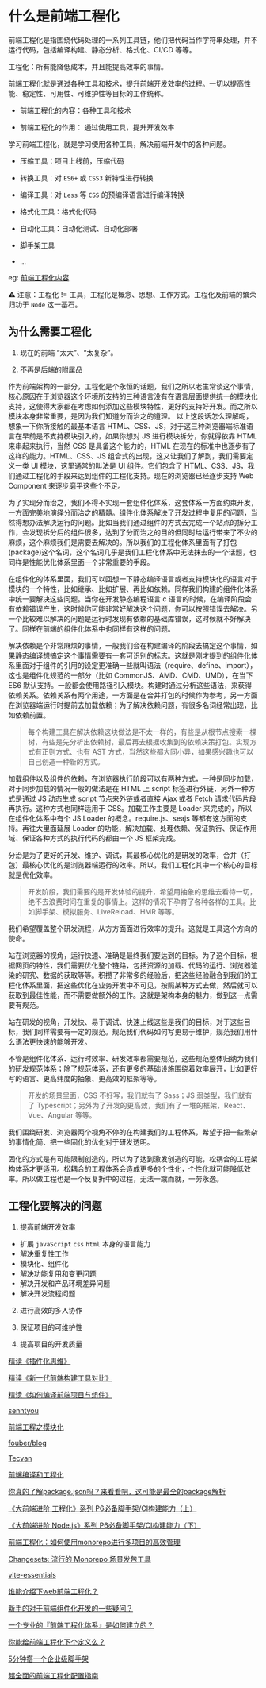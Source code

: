 # 什么是前端工程化

前端工程化是指围绕代码处理的一系列工具链，他们把代码当作字符串处理，并不运行代码，包括编译构建、静态分析、格式化、CI/CD 等等。

工程化：所有能降低成本，并且能提高效率的事情。

前端工程化就是通过各种工具和技术，提升前端开发效率的过程。一切以提高性能、稳定性、可用性、可维护性等目标的工作统称。

- 前端工程化的内容：各种工具和技术

- 前端工程化的作用： 通过使用工具，提升开发效率

学习前端工程化，就是学习使用各种工具，解决前端开发中的各种问题。

- 压缩工具：项目上线前，压缩代码

- 转换工具：对 `ES6+` 或 `CSS3` 新特性进行转换

- 编译工具：对 `Less` 等 `CSS` 的预编译语言进行编译转换

- 格式化工具：格式化代码

- 自动化工具：自动化测试、自动化部署

- 脚手架工具

- ...

eg: [前端工程化内容](../images/FrontEngineerInfo.jpg)

⚠️ 注意：工程化 != 工具，工程化是概念、思想、工作方式。工程化及前端的繁荣归功于 `Node` 这一基石。

## 为什么需要工程化

1. 现在的前端 “太大”、“太复杂”。

2. 不再是后端的附属品

作为前端架构的一部分，工程化是个永恒的话题，我们之所以老生常谈这个事情，核心原因在于浏览器这个环境所支持的三种语言没有在语言层面提供统一的模块化支持，这使得大家都在考虑如何添加这些模块特性，更好的支持好开发。而之所以模块本身非常重要，是因为我们知道分而治之的道理。
以上这段话怎么理解呢，想象一下你所接触的最基本语言 HTML、CSS、JS，对于这三种浏览器端标准语言在早前是不支持模块引入的，如果你想对 JS 进行模块拆分，你就得依靠 HTML 来串起来执行，当然 CSS 是具备这个能力的，HTML 在现在的标准中也逐步有了这样的能力。HTML、CSS、JS 组合式的出现，这又让我们了解到，我们需要定义一类 UI 模块，这里通常的叫法是 UI 组件。它们包含了 HTML、CSS、JS，我们通过工程化的手段来达到组件的工程化支持。现在的浏览器已经逐步支持 Web Component 来逐步磨平这些个不足。

为了实现分而治之，我们不得不实现一套组件化体系，这套体系一方面约束开发，一方面完美地演绎分而治之的精髓。组件化体系解决了开发过程中复用的问题，当然得想办法解决运行的问题。比如当我们通过组件的方式去完成一个站点的拆分工作，会发现拆分后的组件很多，达到了分而治之的目的但同时给运行带来了不少的麻烦，这个麻烦我们是需要去解决的。所以我们的工程化体系里面有了打包(package)这个名词，这个名词几乎是我们工程化体系中无法抹去的一个话题，也同样是性能优化体系里面一个非常重要的手段。

在组件化的体系里面，我们可以回想一下静态编译语言或者支持模块化的语言对于模块的一个特性，比如继承、比如扩展、再比如依赖。同样我们构建的组件化体系中统一要解决这些问题。当你在开发静态编程语言 c 语言的时候，在编译阶段会有依赖错误产生，这时候你可能非常好解决这个问题，你可以按照错误去解决。另一个比较难以解决的问题是运行时发现有依赖的基础库错误，这时候就不好解决了。同样在前端的组件化体系中也同样有这样的问题。

解决依赖是个非常麻烦的事情，一般我们会在构建编译的阶段去搞定这个事情，如果静态编译想搞定这个事情需要有一套可识别的标志。这就是刚才提到的组件化体系里面对于组件的引用的设定更准确一些就叫语法（require、define、import），这也是组件化规范的一部分（比如 CommonJS、AMD、CMD、UMD），在当下 ES6 默认支持。一般都会使用路径引入模块。构建时通过分析这些语法，来获得依赖关系。依赖关系有两个用途，一方面是在合并打包的时候作为参考，另一方面在浏览器端运行时提前去加载依赖；为了解决依赖问题，有很多名词经常出现，比如依赖前置。

> 每个构建工具在解决依赖这块做法是不太一样的，有些是从根节点搜索一棵树，有些是先分析出依赖树，最后再去根据收集到的依赖决策打包。实现方式有正则方式、也有 AST 方式，当然这些都大同小异，如果感兴趣也可以自己创造一种新的方式。

加载组件以及组件的依赖，在浏览器执行阶段可以有两种方式，一种是同步加载，对于同步加载的情况一般的做法是在 HTML 上 script 标签进行外链，另外一种方式是通过 JS 动态生成 script 节点来外链或者直接 Ajax 或者 Fetch 请求代码片段再执行。这种方式也同样适用于 CSS。加载工作主要是 Loader 来完成的，所以在组件化体系中有个 JS Loader 的概念。require.js、seajs 等都有这方面的支持。再往大里面延展 Loader 的功能，解决加载、处理依赖、保证执行、保证作用域、保证各种方式的执行代码的都由一个 JS 框架完成。

分治是为了更好的开发、维护、调试，其最核心优化的是研发的效率，合并（打包）最核心优化的是浏览器端运行的效率。所以，我们工程化其中一个核心的目标就是优化效率。

> 开发阶段，我们需要的是开发体验的提升，希望用抽象的思维去看待一切，绝不去浪费时间在重复的事情上。这样的情况下孕育了各种各样的工具。比如脚手架、模拟服务、LiveReload、HMR 等等。

我们希望覆盖整个研发流程，从方方面面进行效率的提升。这就是工具这个方向的使命。

站在浏览器的视角，运行快速、准确是最终我们要达到的目标。为了这个目标，根据网页的特性，我们需要优化整个链路，包括资源的加载、代码的运行、浏览器渲染的研究、数据的获取等等。积攒了非常多的经验后，把这些经验融合到我们的工程化体系里面，把这些优化在业务开发中不可见，按照某种方式去做，然后就可以获取到最佳性能，而不需要做额外的工作。这就是架构本身的魅力，做到这一点需要有规范。

站在研发的视角，开发快、易于调试、快速上线这些是我们的目标，对于这些目标，我们同样需要有一定的规范。规范我们代码如何写更易于维护，规范我们用什么语法更快速的能够开发。

不管是组件化体系、运行时效率、研发效率都需要规范，这些规范整体归纳为我们的研发规范体系；除了规范体系，还有更多的基础设施围绕着效率展开，比如更好写的语言、更高纬度的抽象、更高效的框架等等。

> 开发的场景里面，CSS 不好写，我们就有了 Sass；JS 弱类型，我们就有了 Typescript；另外为了开发的更高效，我们有了一堆的框架，React、Vue、Angular 等等。

我们围绕研发、浏览器两个视角不停的在构建我们的工程体系，希望于把一些繁杂的事情化简、把一些固化的优化对于研发透明。

固化的方式是有可能限制创造的，所以为了达到激发创造的可能，松耦合的工程架构体系才更适用。松耦合的工程体系会造成更多的个性化，个性化就可能降低效率。所以做工程也是一个反复折中的过程，无法一蹴而就，一劳永逸。

## 工程化要解决的问题

1. 提高前端开发效率

- 扩展 `javaScript` `css` `html` 本身的语言能力
- 解决重复性工作
- 模块化、组件化
- 解决功能复用和变更问题
- 解决开发和产品环境差异问题
- 解决开发流程问题

2. 进行高效的多人协作

3. 保证项目的可维护性

4. 提高项目的开发质量

[精读《插件化思维》](https://github.com/ascoders/weekly/blob/master/%E5%89%8D%E6%B2%BF%E6%8A%80%E6%9C%AF/53.%E7%B2%BE%E8%AF%BB%E3%80%8A%E6%8F%92%E4%BB%B6%E5%8C%96%E6%80%9D%E7%BB%B4%E3%80%8B.md)

[精读《新一代前端构建工具对比》](https://github.com/ascoders/weekly/blob/master/%E5%89%8D%E6%B2%BF%E6%8A%80%E6%9C%AF/195.%E7%B2%BE%E8%AF%BB%E3%80%8A%E6%96%B0%E4%B8%80%E4%BB%A3%E5%89%8D%E7%AB%AF%E6%9E%84%E5%BB%BA%E5%B7%A5%E5%85%B7%E5%AF%B9%E6%AF%94%E3%80%8B.md)

[精读《如何编译前端项目与组件》](https://github.com/ascoders/weekly/blob/master/%E5%89%8D%E6%B2%BF%E6%8A%80%E6%9C%AF/89.%E7%B2%BE%E8%AF%BB%E3%80%8A%E5%A6%82%E4%BD%95%E7%BC%96%E8%AF%91%E5%89%8D%E7%AB%AF%E9%A1%B9%E7%9B%AE%E4%B8%8E%E7%BB%84%E4%BB%B6%E3%80%8B.md)

[senntyou](https://www.jianshu.com/u/26ce9d256997)

[前端工程之模块化](http://fex.baidu.com/blog/2014/03/fis-module/)

[fouber/blog](https://github.com/fouber/blog)

[Tecvan](https://juejin.cn/user/1820446985555544/posts)

[前端编译和工程化](https://juejin.cn/column/6992030342987120677)

[你真的了解package.json吗？来看看吧，这可能是最全的package解析](https://juejin.cn/post/6987179395714646024)

[《大前端进阶 工程化》系列 P6必备脚手架/CI构建能力（上）](https://mp.weixin.qq.com/s/4HeDZW5ND6-7wHny0J1TQw)

[《大前端进阶 Node.js》系列 P6必备脚手架/CI构建能力（下）](https://mp.weixin.qq.com/s/vgcxF2MSVtbf-phfHI6GHw)

[前端工程化：如何使用monorepo进行多项目的高效管理](https://juejin.cn/post/7043990636751503390)

[Changesets: 流行的 Monorepo 场景发包工具](https://mp.weixin.qq.com/s/QKqaO3U1gzwWb2sDiF4cLQ)

[vite-essentials](https://github.com/zce/vite-essentials)

[谁能介绍下web前端工程化？](https://www.zhihu.com/question/24558375)

[新手的对于前端组件化开发的一些疑问？](https://www.zhihu.com/question/53376712)

[一个专业的『前端工程化体系』是如何建立的？](https://www.zhihu.com/question/279540558)

[你能给前端工程化下个定义么？](https://mp.weixin.qq.com/s/5w-y1eb07IqJ9zfYUwVzbQ)

[5分钟搭一个企业级脚手架](https://mp.weixin.qq.com/s/kKStWjNqpavJYeJpiH3Byw)

[超全面的前端工程化配置指南](https://mp.weixin.qq.com/s/3_gZ9vNZixK_qZdWu9Dyhw)
